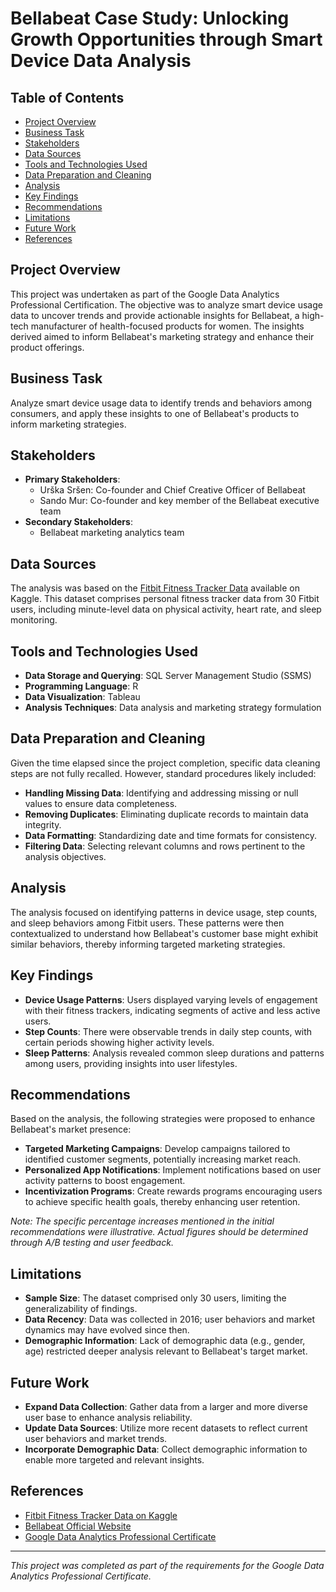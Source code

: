 # Bellabeat Case Study: Unlocking Growth Opportunities through Smart Device Data Analysis

## Table of Contents
- [Project Overview](#project-overview)
- [Business Task](#business-task)
- [Stakeholders](#stakeholders)
- [Data Sources](#data-sources)
- [Tools and Technologies Used](#tools-and-technologies-used)
- [Data Preparation and Cleaning](#data-preparation-and-cleaning)
- [Analysis](#analysis)
- [Key Findings](#key-findings)
- [Recommendations](#recommendations)
- [Limitations](#limitations)
- [Future Work](#future-work)
- [References](#references)

## Project Overview
This project was undertaken as part of the Google Data Analytics Professional Certification. The objective was to analyze smart device usage data to uncover trends and provide actionable insights for Bellabeat, a high-tech manufacturer of health-focused products for women. The insights derived aimed to inform Bellabeat's marketing strategy and enhance their product offerings.

## Business Task
Analyze smart device usage data to identify trends and behaviors among consumers, and apply these insights to one of Bellabeat's products to inform marketing strategies.

## Stakeholders
- **Primary Stakeholders**:
  - Urška Sršen: Co-founder and Chief Creative Officer of Bellabeat
  - Sando Mur: Co-founder and key member of the Bellabeat executive team
- **Secondary Stakeholders**:
  - Bellabeat marketing analytics team

## Data Sources
The analysis was based on the [Fitbit Fitness Tracker Data](https://www.kaggle.com/datasets/arashnic/fitbit) available on Kaggle. This dataset comprises personal fitness tracker data from 30 Fitbit users, including minute-level data on physical activity, heart rate, and sleep monitoring.

## Tools and Technologies Used
- **Data Storage and Querying**: SQL Server Management Studio (SSMS)
- **Programming Language**: R
- **Data Visualization**: Tableau
- **Analysis Techniques**: Data analysis and marketing strategy formulation

## Data Preparation and Cleaning
Given the time elapsed since the project completion, specific data cleaning steps are not fully recalled. However, standard procedures likely included:
- **Handling Missing Data**: Identifying and addressing missing or null values to ensure data completeness.
- **Removing Duplicates**: Eliminating duplicate records to maintain data integrity.
- **Data Formatting**: Standardizing date and time formats for consistency.
- **Filtering Data**: Selecting relevant columns and rows pertinent to the analysis objectives.

## Analysis
The analysis focused on identifying patterns in device usage, step counts, and sleep behaviors among Fitbit users. These patterns were then contextualized to understand how Bellabeat's customer base might exhibit similar behaviors, thereby informing targeted marketing strategies.

## Key Findings
- **Device Usage Patterns**: Users displayed varying levels of engagement with their fitness trackers, indicating segments of active and less active users.
- **Step Counts**: There were observable trends in daily step counts, with certain periods showing higher activity levels.
- **Sleep Patterns**: Analysis revealed common sleep durations and patterns among users, providing insights into user lifestyles.

## Recommendations
Based on the analysis, the following strategies were proposed to enhance Bellabeat's market presence:
- **Targeted Marketing Campaigns**: Develop campaigns tailored to identified customer segments, potentially increasing market reach.
- **Personalized App Notifications**: Implement notifications based on user activity patterns to boost engagement.
- **Incentivization Programs**: Create rewards programs encouraging users to achieve specific health goals, thereby enhancing user retention.

*Note: The specific percentage increases mentioned in the initial recommendations were illustrative. Actual figures should be determined through A/B testing and user feedback.*

## Limitations
- **Sample Size**: The dataset comprised only 30 users, limiting the generalizability of findings.
- **Data Recency**: Data was collected in 2016; user behaviors and market dynamics may have evolved since then.
- **Demographic Information**: Lack of demographic data (e.g., gender, age) restricted deeper analysis relevant to Bellabeat's target market.

## Future Work
- **Expand Data Collection**: Gather data from a larger and more diverse user base to enhance analysis reliability.
- **Update Data Sources**: Utilize more recent datasets to reflect current user behaviors and market trends.
- **Incorporate Demographic Data**: Collect demographic information to enable more targeted and relevant insights.

## References
- [Fitbit Fitness Tracker Data on Kaggle](https://www.kaggle.com/datasets/arashnic/fitbit)
- [Bellabeat Official Website](https://bellabeat.com/)
- [Google Data Analytics Professional Certificate](https://www.coursera.org/professional-certificates/google-data-analytics)

---

*This project was completed as part of the requirements for the Google Data Analytics Professional Certificate.*
